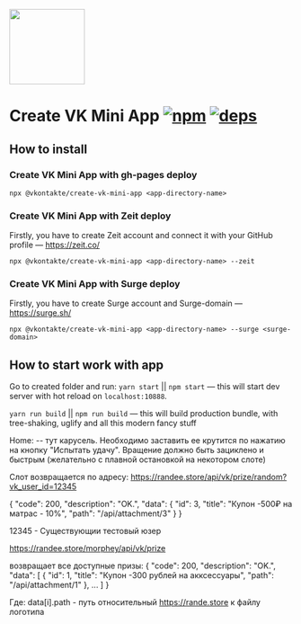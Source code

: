 [<img width="134" src="https://vk.com/images/apps/mini_apps/vk_mini_apps_logo.svg">](https://vk.com/services)

# Create VK Mini App [![npm][npm]][npm-url] [![deps][deps]][deps-url]

## How to install

### Create VK Mini App with gh-pages deploy

`npx @vkontakte/create-vk-mini-app <app-directory-name>`

### Create VK Mini App with Zeit deploy

Firstly, you have to create Zeit account and connect it with your GitHub profile — https://zeit.co/

`npx @vkontakte/create-vk-mini-app <app-directory-name> --zeit`

### Create VK Mini App with Surge deploy

Firstly, you have to create Surge account and Surge-domain — https://surge.sh/

`npx @vkontakte/create-vk-mini-app <app-directory-name> --surge <surge-domain>`

## How to start work with app

Go to created folder and run:
`yarn start` || `npm start` — this will start dev server with hot reload on `localhost:10888`.

`yarn run build` || `npm run build` — this will build production bundle, with tree-shaking, uglify and all this modern fancy stuff

[npm]: https://img.shields.io/npm/v/@vkontakte/create-vk-mini-app.svg
[npm-url]: https://npmjs.com/package/@vkontakte/create-vk-mini-app

[deps]: https://img.shields.io/david/vkcom/create-vk-mini-app.svg
[deps-url]: https://david-dm.org/vkcom/create-vk-mini-app



Home:
-- тут карусель. Необходимо заставить ее крутится  по нажатию на кнопку "Испытать удачу". Вращение должно быть зациклено и быстрым (желательно с плавной остановкой на некотором слоте)

Слот возвращается по адресу:
https://randee.store/api/vk/prize/random?vk_user_id=12345


{
    "code": 200,
    "description": "OK.",
    "data": {
        "id": 3,
        "title": "Купон -500₽ на матрас - 10%",
        "path": "/api/attachment/3"
    }
}

12345 - Существующии тестовый юзер



https://randee.store/morphey/api/vk/prize

возвращает все доступные призы:
{
    "code": 200,
    "description": "OK.",
    "data": [
        {
            "id": 1,
            "title": "Купон -300 рублей на акксессуары",
            "path": "/api/attachment/1"
        },
        ...
    ]
}


Где: data[i].path - путь относительный https://rande.store к файлу логотипа
